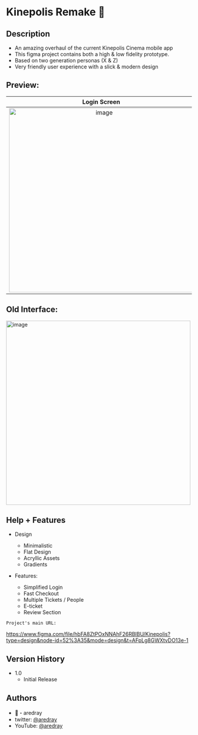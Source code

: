 # Kinepolis Remake 📱

## Description

- An amazing overhaul of the current Kinepolis Cinema mobile app
- This figma project contains both a high & low fidelity prototype.
- Based on two generation personas (X & Z)
- Very friendly user experience with a slick & modern design
## Preview:

Login Screen             |  Home Screen          |  Seat Selection
:-------------------------:|:-------------------------:|:-------------------------:
<img src="https://i.ibb.co/8PsDL0t/Screenshot-4.jpg" alt="image" width="auto" height="500px">  |  <img src="https://i.ibb.co/JRKDYQp/Screenshot-5.jpg" alt="image" width="auto" height="500px">  |  <img src="https://i.ibb.co/Ypc7Sqc/Screenshot-6.jpg" alt="image" width="auto" height="500px">

## Old Interface:

<img src="[https://kinepolis.lu/fr/sites/kinepolis.lu.fr/files/app_screens2.jpg](https://kinepolis.lu/fr/sites/kinepolis.lu.fr/files/app_screens2.jpg)" alt="image" width="auto" height="500px">

## Help + Features

* Design
    * Minimalistic
    * Flat Design
    * Acryllic Assets
    * Gradients

* Features:
    * Simplified Login
    * Fast Checkout
    * Multiple Tickets / People
    * E-ticket
    * Review Section



```
Project's main URL:
```

https://www.figma.com/file/hbFA8ZtPOxNNAhF26RBlBU/Kinepolis?type=design&node-id=52%3A35&mode=design&t=AFpLg8GWXtvDO13e-1

## Version History

* 1.0
    * Initial Release

## Authors

* 👑・aredray
* twitter: [@aredray](https://twitter.com/aredray)
* YouTube: [@aredray](https://www.youtube.com/@aredray)

